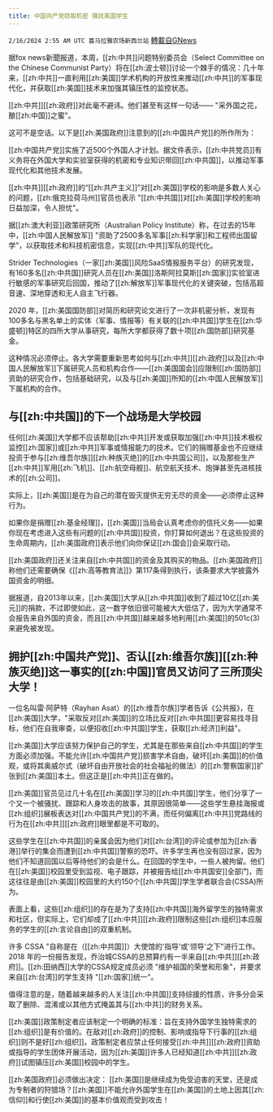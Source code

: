 ```yaml
---
title: 中国共产党窃取机密 骚扰美国学生
---
```

`2/16/2024 2:55 AM UTC 喜马拉雅农场新西兰站` [轉載自GNews](https://gnews.org/articles/2312956)

         

据fox news新聞报道，本周，[[zh:中共]]问题特别委员会（Select Committee on the Chinese Communist Party）将在[[zh:波士顿]]讨论一个棘手的情况：几十年来，[[zh:中共]]一直利用[[zh:美国]]学术机构的开放性来推动[[zh:中共]]的军事现代化，并获取[[zh:美国]]技术来加强其镇压性的监控状态。

[[zh:中共]][[zh:政府]]对此毫不避讳。他们甚至有这样一句话—— "采外国之花，酿[[zh:中国]]之蜜"。

这可不是空话。以下是[[zh:美国政府]]注意到的[[zh:中国共产党]]的所作所为：

[[zh:中国共产党]]实施了近500个外国人才计划。据文件表示，[[zh:中共党员]]有义务将在外国大学和实验室获得的机密和专业知识带回[[zh:中共国]]，以推动军事现代化和其他技术发展。

[[zh:中共]][[zh:政府]]的“[[zh:共产主义]]”对[[zh:美国]]学校的影响是多数人关心的问题，[[zh:俄克拉荷马州]]官员也表示 "[[zh:中共国]]对[[zh:美国]]学校的影响日益加深，令人担忧"。

据[[zh:澳大利亚]]政策研究所（Australian Policy Institute）称，在过去的15年中，[[zh:中国人民解放军]] "资助了2500多名军事[[zh:科学家]]和工程师出国留学"，以获取技术和科技机密信息，实现[[zh:中共]]军队的现代化。

Strider Technologies（一家[[zh:美国]]风险SaaS情报服务平台）的研究发现，有160多名[[zh:中共国]]研究人员在[[zh:美国]]洛斯阿拉莫斯[[zh:国家]]实验室进行敏感的军事研究后回国，推动了[[zh:解放军]]军事现代化的关键突破，包括高超音速、深地穿透和无人自主飞行器。

2020 年，[[zh:美国国防部]]对简历和研究论文进行了一次非机密分析，发现有100多名与黑名单上的实体（军事、情报等）有关联的[[zh:中共国]]学生在[[zh:华盛顿]]特区的四所大学从事研究，每所大学都获得了数十项[[zh:国防部]]研究基金。

这种情况必须停止。各大学需要重新思考如何与[[zh:中共]][[zh:政府]]以及[[zh:中国人民解放军]]下属研究人员和机构合作——[[zh:美国国会]]应限制[[zh:国防部]]资助的研究合作，包括基础研究，以及与[[zh:美国]]所知的[[zh:中国人民解放军]]下属机构的合作。

## 与[[zh:中共国]]的下一个战场是大学校园

任何[[zh:美国]]大学都不应该帮助[[zh:中共]]开发或获取加强[[zh:中共]]技术极权监控[[zh:国家]]或[[zh:中共]]军事或情报能力的技术。它们的捐赠基金也不应继续投资于参与[[zh:维吾尔族]][[zh:种族灭绝]]的[[zh:中共国公司]]，以及那些生产[[zh:中共]]军用[[zh:飞机]]、[[zh:航空母舰]]、航空航天技术、炮弹甚至先进核技术的[[zh:公司]]。

实际上，[[zh:美国]]是在为自己的潜在毁灭提供无穷无尽的资金——必须停止这种行为。

如果你是捐赠[[zh:基金经理]]，[[zh:美国]]当局会认真考虑你的信托义务——如果你现在考虑进入这些有问题的[[zh:中共国]]投资，你打算如何退出？在这些投资的生命周期内，[[zh:美国政府]]表示他们向你保证[[zh:国会]]会采取行动。

[[zh:美国政府]]还关注来自[[zh:中共国]]的资金及其购买的物品。[[zh:美国政府]]称他们还需要确保《[[zh:高等教育法]]》第117条得到执行，该条要求大学披露外国资金的明细。

据报道，自2013年以来，[[zh:美国]]大学从[[zh:中共国]]收到了超过10亿[[zh:美元]]的捐款，不过即使如此，这一数字依旧很可能被大大低估了，因为大学通常不会报告来自外国的资金，而且[[zh:中共国]]越来越多地利用[[zh:美国]]的501c(3)来避免被发现。

## 拥护[[zh:中国共产党]]、否认[[zh:维吾尔族]][[zh:种族灭绝]]这一事实的[[zh:中国]]官员又访问了三所顶尖大学！

一位名叫雷·阿萨特（Rayhan Asat）的[[zh:维吾尔族]]学者告诉《公共报》，在[[zh:美国]]大学，"采取反对[[zh:美国]]的立场比反对[[zh:中共国]]更容易找寻目标，他们在自我审查，以便招收[[zh:中共国]]学生，获取[[zh:经济]]利益"。

[[zh:美国]]大学应该努力保护自己的学生，尤其是在那些来自[[zh:中共国]]的学生方面必须加强。不能允许[[zh:中国共产党]]损害学术自由，破坏[[zh:美国]]的价值观，或将其奥威尔式（破坏自由开放社会的社会福祉的做法）的[[zh:警察国家]]扩张到[[zh:美国]]本土。但这正是[[zh:中共]]正在做的。

[[zh:美国]]官员见过几十名在[[zh:美国]]学习的[[zh:中共国]]学生，他们分享了一个又一个被骚扰、跟踪和人身攻击的故事，其原因很简单——这些学生悬挂海报或[[zh:组织]]展板表达对[[zh:中国共产党]]的不满，而任何偏离[[zh:中共]]党路线的行为在[[zh:中共]][[zh:政府]]眼里都是不可取的。

这些学生在[[zh:中共国]]的亲属会因为他们对[[zh:台湾]]的评论或参加为[[zh:香港]]举行的集会而遭到[[zh:中共国]]警察的恐吓。许多学生再也没有回过家，因为他们不知道回国以后等待他们的会是什么。在回国的学生中，一些人被拘留。他们在[[zh:美国]]校园里受到监视、电子跟踪，并被报告给[[zh:中共国安]]全部门，而这往往是由[[zh:美国]]校园里的大约150个[[zh:中共国]]学生学者联合会(CSSA)所为。

表面上看，这些[[zh:组织]]的存在是为了支持[[zh:中共国]]海外留学生的独特需求和社区，但实际上，它们却成了[[zh:中共]][[zh:政府]]限制这些[[zh:组织]]本应服务的学生的[[zh:言论自由]]的双重机制。

许多 CSSA "自称是在（[[zh:中共国]]）大使馆的'指导'或'领导'之下"进行工作。2018 年的一份报告发现，乔治城CSSA的总预算约有一半来自[[zh:中共]][[zh:政府]]。[[zh:田纳西]]大学的CSSA规定成员必须 "维护祖国的荣誉和形象"，并要求来自[[zh:台湾]]的学生支持 "[[zh:国家]]统一"。

值得注意的是，随着越来越多的人关注[[zh:中共国]]支持综援的性质，许多分会采取了删除、混淆或以其他方式掩盖其与[[zh:中共]]的财务关系。

[[zh:美国]]政策制定者应该制定一个明确的标准：旨在支持外国学生独特需求的[[zh:组织]]是有价值的。在敌对[[zh:政府]]的控制、影响或指导下行事的[[zh:组织]]则不是好[[zh:组织]]。政策制定者应禁止任何接受[[zh:中共]][[zh:政府]]资助或指导的学生团体开展活动，因为[[zh:美国]]许多人已经知道[[zh:中共]][[zh:政府]]试图镇压[[zh:美国]]校园中的学生。

[[zh:美国政府]]必须做出决定： [[zh:美国]]是继续成为免受迫害的天堂，还是成为专制者的狩猎场？[[zh:美国]]不能允许外国学生在[[zh:美国]]的土地上因其[[zh:信仰]]和行使[[zh:美国]]的基本价值观而受到攻击！
